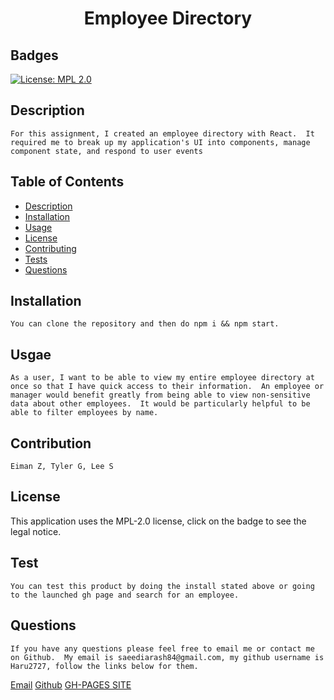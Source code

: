 
# <h1 align="center"> Employee Directory</h1>

## Badges
    
[![License: MPL 2.0](https://img.shields.io/badge/License-MPL%202.0-brightgreen.svg)](https://opensource.org/licenses/MPL-2.0)

## Description

    For this assignment, I created an employee directory with React.  It required me to break up my application's UI into components, manage component state, and respond to user events

 

## Table of Contents

- [Description](#description)
- [Installation](#installation)
- [Usage](#usage)
- [License](#license)
- [Contributing](#contributing)
- [Tests](#tests)
- [Questions](#questions)



## Installation

    You can clone the repository and then do npm i && npm start.

## Usgae

    As a user, I want to be able to view my entire employee directory at once so that I have quick access to their information.  An employee or manager would benefit greatly from being able to view non-sensitive data about other employees.  It would be particularly helpful to be able to filter employees by name.

## Contribution

    Eiman Z, Tyler G, Lee S

## License

  This application uses the MPL-2.0 license, click on the badge to see the legal notice.  

## Test

    You can test this product by doing the install stated above or going to the launched gh page and search for an employee.

## Questions

    If you have any questions please feel free to email me or contact me on Github.  My email is saeediarash84@gmail.com, my github username is Haru2727, follow the links below for them.

<a href="mailto:saeediarash84@gmail.com">Email</a>
[Github](https://github.com/Haru2727)
[GH-PAGES SITE](https://haru2727.github.io/employeeDirectory/)
    